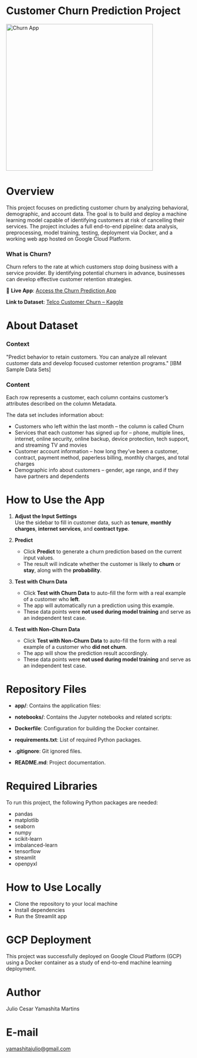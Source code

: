 # Customer Churn Prediction Project

<img align="center" alt="Churn App" width="400" src="https://propz.com.br/wp-content/uploads/2022/12/capa-6-jpg-1200x900.webp">

# Overview
This project focuses on predicting customer churn by analyzing behavioral, demographic, and account data. The goal is to build and deploy a machine learning model capable of identifying customers at risk of cancelling their services. The project includes a full end-to-end pipeline: data analysis, preprocessing, model training, testing, deployment via Docker, and a working web app hosted on Google Cloud Platform.

### What is Churn?
Churn refers to the rate at which customers stop doing business with a service provider. By identifying potential churners in advance, businesses can develop effective customer retention strategies.

🔗 **Live App**: [Access the Churn Prediction App](https://churn-prediction-app-387157899811.us-central1.run.app/)

**Link to Dataset**: [Telco Customer Churn – Kaggle](https://www.kaggle.com/datasets/blastchar/telco-customer-churn)

# About Dataset

### Context
"Predict behavior to retain customers. You can analyze all relevant customer data and develop focused customer retention programs." [IBM Sample Data Sets]

### Content
Each row represents a customer, each column contains customer’s attributes described on the column Metadata.

The data set includes information about:

- Customers who left within the last month – the column is called Churn
- Services that each customer has signed up for – phone, multiple lines, internet, online security, online backup, device protection, tech support, and streaming TV and movies
- Customer account information – how long they’ve been a customer, contract, payment method, paperless billing, monthly charges, and total charges
- Demographic info about customers – gender, age range, and if they have partners and dependents

# How to Use the App

1. **Adjust the Input Settings**  
   Use the sidebar to fill in customer data, such as **tenure**, **monthly charges**, **internet services**, and **contract type**.

2. **Predict**  
   - Click **Predict** to generate a churn prediction based on the current input values.  
   - The result will indicate whether the customer is likely to **churn** or **stay**, along with the **probability**.

3. **Test with Churn Data**  
   - Click **Test with Churn Data** to auto-fill the form with a real example of a customer who **left**.  
   - The app will automatically run a prediction using this example.
   - These data points were **not used during model training** and serve as an independent test case.

4. **Test with Non-Churn Data**  
   - Click **Test with Non-Churn Data** to auto-fill the form with a real example of a customer who **did not churn**.  
   - The app will show the prediction result accordingly.
   - These data points were **not used during model training** and serve as an independent test case.

# Repository Files

- **app/**: Contains the application files:

- **notebooks/**: Contains the Jupyter notebooks and related scripts:

- **Dockerfile**: Configuration for building the Docker container.

- **requirements.txt**: List of required Python packages.

- **.gitignore**: Git ignored files.

- **README.md**: Project documentation.

# Required Libraries
To run this project, the following Python packages are needed:

- pandas
- matplotlib
- seaborn
- numpy
- scikit-learn
- imbalanced-learn
- tensorflow
- streamlit
- openpyxl

# How to Use Locally
- Clone the repository to your local machine
- Install dependencies
- Run the Streamlit app

# GCP Deployment
This project was successfully deployed on Google Cloud Platform (GCP) using a Docker container as a study of end-to-end machine learning deployment.

# Author
Julio Cesar Yamashita Martins

# E-mail
yamashitajulio@gmail.com